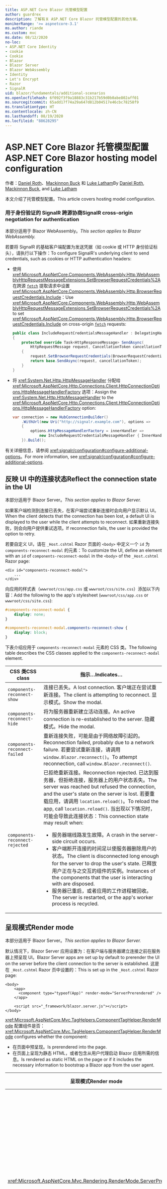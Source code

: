 ```yaml
---
title: ASP.NET Core Blazor 托管模型配置
author: guardrex
description: 了解有关 ASP.NET Core Blazor 托管模型配置的其他方案。
monikerRange: '>= aspnetcore-3.1'
ms.author: riande
ms.custom: mvc
ms.date: 08/12/2020
no-loc:
- ASP.NET Core Identity
- cookie
- Cookie
- Blazor
- Blazor Server
- Blazor WebAssembly
- Identity
- Let's Encrypt
- Razor
- SignalR
uid: blazor/fundamentals/additional-scenarios
ms.openlocfilehash: 6f092f3f9a18883c31b217b59d0b0abe802aff01
ms.sourcegitcommit: 65add17f74a29a647d812b04517e46cbc78258f9
ms.translationtype: HT
ms.contentlocale: zh-CN
ms.lasthandoff: 08/19/2020
ms.locfileid: "88628295"
---
```

# <a name="aspnet-core-no-locblazor-hosting-model-configuration"></a><span data-ttu-id="a0f85-103">ASP.NET Core Blazor 托管模型配置</span><span class="sxs-lookup"><span data-stu-id="a0f85-103">ASP.NET Core Blazor hosting model configuration</span></span>

<span data-ttu-id="a0f85-104">作者：[Daniel Roth](https://github.com/danroth27)、[Mackinnon Buck](https://github.com/MackinnonBuck) 和 [Luke Latham](https://github.com/guardrex)</span><span class="sxs-lookup"><span data-stu-id="a0f85-104">By [Daniel Roth](https://github.com/danroth27), [Mackinnon Buck](https://github.com/MackinnonBuck), and [Luke Latham](https://github.com/guardrex)</span></span>

<span data-ttu-id="a0f85-105">本文介绍了托管模型配置。</span><span class="sxs-lookup"><span data-stu-id="a0f85-105">This article covers hosting model configuration.</span></span>

### <a name="no-locsignalr-cross-origin-negotiation-for-authentication"></a><span data-ttu-id="a0f85-106">用于身份验证的 SignalR 跨源协商</span><span class="sxs-lookup"><span data-stu-id="a0f85-106">SignalR cross-origin negotiation for authentication</span></span>

<span data-ttu-id="a0f85-107">本部分适用于 Blazor WebAssembly。</span><span class="sxs-lookup"><span data-stu-id="a0f85-107">*This section applies to Blazor WebAssembly.*</span></span>

<span data-ttu-id="a0f85-108">若要将 SignalR 的基础客户端配置为发送凭据（如 cookie 或 HTTP 身份验证标头），请执行以下操作：</span><span class="sxs-lookup"><span data-stu-id="a0f85-108">To configure SignalR's underlying client to send credentials, such as cookies or HTTP authentication headers:</span></span>

* <span data-ttu-id="a0f85-109">使用 <xref:Microsoft.AspNetCore.Components.WebAssembly.Http.WebAssemblyHttpRequestMessageExtensions.SetBrowserRequestCredentials%2A> 在跨源 [`fetch`](https://developer.mozilla.org/docs/Web/API/Fetch_API/Using_Fetch) 提取请求中设置 <xref:Microsoft.AspNetCore.Components.WebAssembly.Http.BrowserRequestCredentials.Include>：</span><span class="sxs-lookup"><span data-stu-id="a0f85-109">Use <xref:Microsoft.AspNetCore.Components.WebAssembly.Http.WebAssemblyHttpRequestMessageExtensions.SetBrowserRequestCredentials%2A> to set <xref:Microsoft.AspNetCore.Components.WebAssembly.Http.BrowserRequestCredentials.Include> on cross-origin [`fetch`](https://developer.mozilla.org/docs/Web/API/Fetch_API/Using_Fetch) requests:</span></span>

  ```csharp
  public class IncludeRequestCredentialsMessageHandler : DelegatingHandler
  {
      protected override Task<HttpResponseMessage> SendAsync(
          HttpRequestMessage request, CancellationToken cancellationToken)
      {
          request.SetBrowserRequestCredentials(BrowserRequestCredentials.Include);
          return base.SendAsync(request, cancellationToken);
      }
  }
  ```

* <span data-ttu-id="a0f85-110">将 <xref:System.Net.Http.HttpMessageHandler> 分配给 <xref:Microsoft.AspNetCore.Http.Connections.Client.HttpConnectionOptions.HttpMessageHandlerFactory> 选项：</span><span class="sxs-lookup"><span data-stu-id="a0f85-110">Assign the <xref:System.Net.Http.HttpMessageHandler> to the <xref:Microsoft.AspNetCore.Http.Connections.Client.HttpConnectionOptions.HttpMessageHandlerFactory> option:</span></span>

  ```csharp
  var connection = new HubConnectionBuilder()
      .WithUrl(new Uri("http://signalr.example.com"), options =>
      {
          options.HttpMessageHandlerFactory = innerHandler => 
              new IncludeRequestCredentialsMessageHandler { InnerHandler = innerHandler };
      }).Build();
  ```

<span data-ttu-id="a0f85-111">有关详细信息，请参阅 <xref:signalr/configuration#configure-additional-options>。</span><span class="sxs-lookup"><span data-stu-id="a0f85-111">For more information, see <xref:signalr/configuration#configure-additional-options>.</span></span>

## <a name="reflect-the-connection-state-in-the-ui"></a><span data-ttu-id="a0f85-112">反映 UI 中的连接状态</span><span class="sxs-lookup"><span data-stu-id="a0f85-112">Reflect the connection state in the UI</span></span>

<span data-ttu-id="a0f85-113">本部分适用于 Blazor Server。</span><span class="sxs-lookup"><span data-stu-id="a0f85-113">*This section applies to Blazor Server.*</span></span>

<span data-ttu-id="a0f85-114">如果客户端检测到连接已丢失，在客户端尝试重新连接时会向用户显示默认 UI。</span><span class="sxs-lookup"><span data-stu-id="a0f85-114">When the client detects that the connection has been lost, a default UI is displayed to the user while the client attempts to reconnect.</span></span> <span data-ttu-id="a0f85-115">如果重新连接失败，则会向用户提供重试选项。</span><span class="sxs-lookup"><span data-stu-id="a0f85-115">If reconnection fails, the user is provided the option to retry.</span></span>

<span data-ttu-id="a0f85-116">若要自定义 UI，请在 `_Host.cshtml` Razor 页面的 `<body>` 中定义一个 `id` 为 `components-reconnect-modal` 的元素：</span><span class="sxs-lookup"><span data-stu-id="a0f85-116">To customize the UI, define an element with an `id` of `components-reconnect-modal` in the `<body>` of the `_Host.cshtml` Razor page:</span></span>

```cshtml
<div id="components-reconnect-modal">
    ...
</div>
```

<span data-ttu-id="a0f85-117">向应用的样式表（`wwwroot/css/app.css` 或 `wwwroot/css/site.css`）添加以下内容：</span><span class="sxs-lookup"><span data-stu-id="a0f85-117">Add the following to the app's stylesheet (`wwwroot/css/app.css` or `wwwroot/css/site.css`):</span></span>

```css
#components-reconnect-modal {
    display: none;
}

#components-reconnect-modal.components-reconnect-show {
    display: block;
}
```

<span data-ttu-id="a0f85-118">下表介绍应用于 `components-reconnect-modal` 元素的 CSS 类。</span><span class="sxs-lookup"><span data-stu-id="a0f85-118">The following table describes the CSS classes applied to the `components-reconnect-modal` element.</span></span>

| <span data-ttu-id="a0f85-119">CSS 类</span><span class="sxs-lookup"><span data-stu-id="a0f85-119">CSS class</span></span>                       | <span data-ttu-id="a0f85-120">指示&hellip;</span><span class="sxs-lookup"><span data-stu-id="a0f85-120">Indicates&hellip;</span></span> |
| ------------------------------- | ----------------- |
| `components-reconnect-show`     | <span data-ttu-id="a0f85-121">连接已丢失。</span><span class="sxs-lookup"><span data-stu-id="a0f85-121">A lost connection.</span></span> <span data-ttu-id="a0f85-122">客户端正在尝试重新连接。</span><span class="sxs-lookup"><span data-stu-id="a0f85-122">The client is attempting to reconnect.</span></span> <span data-ttu-id="a0f85-123">显示模式。</span><span class="sxs-lookup"><span data-stu-id="a0f85-123">Show the modal.</span></span> |
| `components-reconnect-hide`     | <span data-ttu-id="a0f85-124">将为服务器重新建立活动连接。</span><span class="sxs-lookup"><span data-stu-id="a0f85-124">An active connection is re-established to the server.</span></span> <span data-ttu-id="a0f85-125">隐藏模式。</span><span class="sxs-lookup"><span data-stu-id="a0f85-125">Hide the modal.</span></span> |
| `components-reconnect-failed`   | <span data-ttu-id="a0f85-126">重新连接失败，可能是由于网络故障引起的。</span><span class="sxs-lookup"><span data-stu-id="a0f85-126">Reconnection failed, probably due to a network failure.</span></span> <span data-ttu-id="a0f85-127">若要尝试重新连接，请调用 `window.Blazor.reconnect()`。</span><span class="sxs-lookup"><span data-stu-id="a0f85-127">To attempt reconnection, call `window.Blazor.reconnect()`.</span></span> |
| `components-reconnect-rejected` | <span data-ttu-id="a0f85-128">已拒绝重新连接。</span><span class="sxs-lookup"><span data-stu-id="a0f85-128">Reconnection rejected.</span></span> <span data-ttu-id="a0f85-129">已达到服务器，但拒绝连接，服务器上的用户状态丢失。</span><span class="sxs-lookup"><span data-stu-id="a0f85-129">The server was reached but refused the connection, and the user's state on the server is lost.</span></span> <span data-ttu-id="a0f85-130">若要重载应用，请调用 `location.reload()`。</span><span class="sxs-lookup"><span data-stu-id="a0f85-130">To reload the app, call `location.reload()`.</span></span> <span data-ttu-id="a0f85-131">当出现以下情况时，可能会导致此连接状态：</span><span class="sxs-lookup"><span data-stu-id="a0f85-131">This connection state may result when:</span></span><ul><li><span data-ttu-id="a0f85-132">服务器端线路发生故障。</span><span class="sxs-lookup"><span data-stu-id="a0f85-132">A crash in the server-side circuit occurs.</span></span></li><li><span data-ttu-id="a0f85-133">客户端断开连接的时间足以使服务器删除用户的状态。</span><span class="sxs-lookup"><span data-stu-id="a0f85-133">The client is disconnected long enough for the server to drop the user's state.</span></span> <span data-ttu-id="a0f85-134">已释放用户正在与之交互的组件的实例。</span><span class="sxs-lookup"><span data-stu-id="a0f85-134">Instances of the components that the user is interacting with are disposed.</span></span></li><li><span data-ttu-id="a0f85-135">服务器已重启，或者应用的工作进程被回收。</span><span class="sxs-lookup"><span data-stu-id="a0f85-135">The server is restarted, or the app's worker process is recycled.</span></span></li></ul> |

## <a name="render-mode"></a><span data-ttu-id="a0f85-136">呈现模式</span><span class="sxs-lookup"><span data-stu-id="a0f85-136">Render mode</span></span>

<span data-ttu-id="a0f85-137">本部分适用于 Blazor Server。</span><span class="sxs-lookup"><span data-stu-id="a0f85-137">*This section applies to Blazor Server.*</span></span>

<span data-ttu-id="a0f85-138">默认情况下，Blazor Server 应用设置为：在客户端与服务器建立连接之前在服务器上预呈现 UI。</span><span class="sxs-lookup"><span data-stu-id="a0f85-138">Blazor Server apps are set up by default to prerender the UI on the server before the client connection to the server is established.</span></span> <span data-ttu-id="a0f85-139">这是在 `_Host.cshtml` Razor 页中设置的：</span><span class="sxs-lookup"><span data-stu-id="a0f85-139">This is set up in the `_Host.cshtml` Razor page:</span></span>

```cshtml
<body>
    <app>
      <component type="typeof(App)" render-mode="ServerPrerendered" />
    </app>

    <script src="_framework/blazor.server.js"></script>
</body>
```

<span data-ttu-id="a0f85-140"><xref:Microsoft.AspNetCore.Mvc.TagHelpers.ComponentTagHelper.RenderMode> 配置组件是否：</span><span class="sxs-lookup"><span data-stu-id="a0f85-140"><xref:Microsoft.AspNetCore.Mvc.TagHelpers.ComponentTagHelper.RenderMode> configures whether the component:</span></span>

* <span data-ttu-id="a0f85-141">在页面中预呈现。</span><span class="sxs-lookup"><span data-stu-id="a0f85-141">Is prerendered into the page.</span></span>
* <span data-ttu-id="a0f85-142">在页面上呈现为静态 HTML，或者包含从用户代理启动 Blazor 应用所需的信息。</span><span class="sxs-lookup"><span data-stu-id="a0f85-142">Is rendered as static HTML on the page or if it includes the necessary information to bootstrap a Blazor app from the user agent.</span></span>

| <span data-ttu-id="a0f85-143">呈现模式</span><span class="sxs-lookup"><span data-stu-id="a0f85-143">Render mode</span></span> | <span data-ttu-id="a0f85-144">描述</span><span class="sxs-lookup"><span data-stu-id="a0f85-144">Description</span></span> |
| --- | --- |
| <xref:Microsoft.AspNetCore.Mvc.Rendering.RenderMode.ServerPrerendered> | <span data-ttu-id="a0f85-145">在静态 HTML 中呈现组件，并包含 Blazor Server 应用的标记。</span><span class="sxs-lookup"><span data-stu-id="a0f85-145">Renders the component into static HTML and includes a marker for a Blazor Server app.</span></span> <span data-ttu-id="a0f85-146">用户代理启动时，此标记用于启动 Blazor 应用。</span><span class="sxs-lookup"><span data-stu-id="a0f85-146">When the user-agent starts, this marker is used to bootstrap a Blazor app.</span></span> |
| <xref:Microsoft.AspNetCore.Mvc.Rendering.RenderMode.Server> | <span data-ttu-id="a0f85-147">呈现 Blazor Server 应用的标记。</span><span class="sxs-lookup"><span data-stu-id="a0f85-147">Renders a marker for a Blazor Server app.</span></span> <span data-ttu-id="a0f85-148">不包括组件的输出。</span><span class="sxs-lookup"><span data-stu-id="a0f85-148">Output from the component isn't included.</span></span> <span data-ttu-id="a0f85-149">用户代理启动时，此标记用于启动 Blazor 应用。</span><span class="sxs-lookup"><span data-stu-id="a0f85-149">When the user-agent starts, this marker is used to bootstrap a Blazor app.</span></span> |
| <xref:Microsoft.AspNetCore.Mvc.Rendering.RenderMode.Static> | <span data-ttu-id="a0f85-150">将组件呈现为静态 HTML。</span><span class="sxs-lookup"><span data-stu-id="a0f85-150">Renders the component into static HTML.</span></span> |

<span data-ttu-id="a0f85-151">不支持从静态 HTML 页面呈现服务器组件。</span><span class="sxs-lookup"><span data-stu-id="a0f85-151">Rendering server components from a static HTML page isn't supported.</span></span>

## <a name="configure-the-no-locsignalr-client-for-no-locblazor-server-apps"></a><span data-ttu-id="a0f85-152">为 Blazor Server 应用配置 SignalR 客户端</span><span class="sxs-lookup"><span data-stu-id="a0f85-152">Configure the SignalR client for Blazor Server apps</span></span>

<span data-ttu-id="a0f85-153">本部分适用于 Blazor Server。</span><span class="sxs-lookup"><span data-stu-id="a0f85-153">*This section applies to Blazor Server.*</span></span>

<span data-ttu-id="a0f85-154">在 `Pages/_Host.cshtml` 文件中配置 Blazor Server 应用使用的 SignalR 客户端。</span><span class="sxs-lookup"><span data-stu-id="a0f85-154">Configure the SignalR client used by Blazor Server apps in the `Pages/_Host.cshtml` file.</span></span> <span data-ttu-id="a0f85-155">将调用 `Blazor.start` 的脚本放置在 `_framework/blazor.server.js` 脚本之后的 `</body>` 标记内。</span><span class="sxs-lookup"><span data-stu-id="a0f85-155">Place a script that calls `Blazor.start` after the `_framework/blazor.server.js` script and inside the `</body>` tag.</span></span>

### <a name="logging"></a><span data-ttu-id="a0f85-156">Logging</span><span class="sxs-lookup"><span data-stu-id="a0f85-156">Logging</span></span>

<span data-ttu-id="a0f85-157">若要配置 SignalR 客户端日志记录，请执行以下操作：</span><span class="sxs-lookup"><span data-stu-id="a0f85-157">To configure SignalR client logging:</span></span>

* <span data-ttu-id="a0f85-158">将 `autostart="false"` 属性添加到 `blazor.server.js` 脚本的 `<script>` 标记中。</span><span class="sxs-lookup"><span data-stu-id="a0f85-158">Add an `autostart="false"` attribute to the `<script>` tag for the `blazor.server.js` script.</span></span>
* <span data-ttu-id="a0f85-159">传入调用 `configureLogging` 的配置对象 (`configureSignalR`)，此对象在客户端生成器上具有日志级别。</span><span class="sxs-lookup"><span data-stu-id="a0f85-159">Pass in a configuration object (`configureSignalR`) that calls `configureLogging` with the log level on the client builder.</span></span>

```cshtml
    ...

    <script autostart="false" src="_framework/blazor.server.js"></script>
    <script>
      Blazor.start({
        configureSignalR: function (builder) {
          builder.configureLogging("information");
        }
      });
    </script>
</body>
```

<span data-ttu-id="a0f85-160">在前面的示例中，`information` 相当于日志级别 <xref:Microsoft.Extensions.Logging.LogLevel.Information?displayProperty=nameWithType>。</span><span class="sxs-lookup"><span data-stu-id="a0f85-160">In the preceding example, `information` is equivalent to a log level of <xref:Microsoft.Extensions.Logging.LogLevel.Information?displayProperty=nameWithType>.</span></span>

### <a name="modify-the-reconnection-handler"></a><span data-ttu-id="a0f85-161">修改重新连接处理程序</span><span class="sxs-lookup"><span data-stu-id="a0f85-161">Modify the reconnection handler</span></span>

<span data-ttu-id="a0f85-162">可以针对自定义行为修改重新连接处理程序的线路连接事件，如：</span><span class="sxs-lookup"><span data-stu-id="a0f85-162">The reconnection handler's circuit connection events can be modified for custom behaviors, such as:</span></span>

* <span data-ttu-id="a0f85-163">在连接断开时通知用户。</span><span class="sxs-lookup"><span data-stu-id="a0f85-163">To notify the user if the connection is dropped.</span></span>
* <span data-ttu-id="a0f85-164">在线路连接时（通过客户端）执行日志记录。</span><span class="sxs-lookup"><span data-stu-id="a0f85-164">To perform logging (from the client) when a circuit is connected.</span></span>

<span data-ttu-id="a0f85-165">若要修改连接事件，请执行以下操作：</span><span class="sxs-lookup"><span data-stu-id="a0f85-165">To modify the connection events:</span></span>

* <span data-ttu-id="a0f85-166">将 `autostart="false"` 属性添加到 `blazor.server.js` 脚本的 `<script>` 标记中。</span><span class="sxs-lookup"><span data-stu-id="a0f85-166">Add an `autostart="false"` attribute to the `<script>` tag for the `blazor.server.js` script.</span></span>
* <span data-ttu-id="a0f85-167">为断开的连接 (`onConnectionDown`) 和建立/重新建立的连接 (`onConnectionUp`) 注册连接更改回叫。</span><span class="sxs-lookup"><span data-stu-id="a0f85-167">Register callbacks for connection changes for dropped connections (`onConnectionDown`) and established/re-established connections (`onConnectionUp`).</span></span> <span data-ttu-id="a0f85-168">必须同时指定 `onConnectionDown` 和 `onConnectionUp`。</span><span class="sxs-lookup"><span data-stu-id="a0f85-168">**Both** `onConnectionDown` and `onConnectionUp` must be specified.</span></span>

```cshtml
    ...

    <script autostart="false" src="_framework/blazor.server.js"></script>
    <script>
      Blazor.start({
        reconnectionHandler: {
          onConnectionDown: (options, error) => console.error(error);
          onConnectionUp: () => console.log("Up, up, and away!");
        }
      });
    </script>
</body>
```

### <a name="adjust-the-reconnection-retry-count-and-interval"></a><span data-ttu-id="a0f85-169">调整重新连接重试计数和间隔</span><span class="sxs-lookup"><span data-stu-id="a0f85-169">Adjust the reconnection retry count and interval</span></span>

<span data-ttu-id="a0f85-170">若要调整重新连接重试计数和间隔，请执行以下操作：</span><span class="sxs-lookup"><span data-stu-id="a0f85-170">To adjust the reconnection retry count and interval:</span></span>

* <span data-ttu-id="a0f85-171">将 `autostart="false"` 属性添加到 `blazor.server.js` 脚本的 `<script>` 标记中。</span><span class="sxs-lookup"><span data-stu-id="a0f85-171">Add an `autostart="false"` attribute to the `<script>` tag for the `blazor.server.js` script.</span></span>
* <span data-ttu-id="a0f85-172">设置允许的每次重试尝试 (`retryIntervalMilliseconds`) 的重试次数 (`maxRetries`) 和时间间隔（以毫秒为单位）。</span><span class="sxs-lookup"><span data-stu-id="a0f85-172">Set the number of retries (`maxRetries`) and period in milliseconds permitted for each retry attempt (`retryIntervalMilliseconds`).</span></span>

```cshtml
    ...

    <script autostart="false" src="_framework/blazor.server.js"></script>
    <script>
      Blazor.start({
        reconnectionOptions: {
          maxRetries: 3,
          retryIntervalMilliseconds: 2000
        }
      });
    </script>
</body>
```

### <a name="hide-or-replace-the-reconnection-display"></a><span data-ttu-id="a0f85-173">隐藏或替换重新连接显示</span><span class="sxs-lookup"><span data-stu-id="a0f85-173">Hide or replace the reconnection display</span></span>

<span data-ttu-id="a0f85-174">若要隐藏重新连接显示，请执行以下操作：</span><span class="sxs-lookup"><span data-stu-id="a0f85-174">To hide the reconnection display:</span></span>

* <span data-ttu-id="a0f85-175">将 `autostart="false"` 属性添加到 `blazor.server.js` 脚本的 `<script>` 标记中。</span><span class="sxs-lookup"><span data-stu-id="a0f85-175">Add an `autostart="false"` attribute to the `<script>` tag for the `blazor.server.js` script.</span></span>
* <span data-ttu-id="a0f85-176">将重新连接处理程序的 `_reconnectionDisplay` 设置为空对象（`{}` 或 `new Object()`）。</span><span class="sxs-lookup"><span data-stu-id="a0f85-176">Set the reconnection handler's `_reconnectionDisplay` to an empty object (`{}` or `new Object()`).</span></span>

```cshtml
    ...

    <script autostart="false" src="_framework/blazor.server.js"></script>
    <script>
      window.addEventListener('beforeunload', function () {
        Blazor.defaultReconnectionHandler._reconnectionDisplay = {};
      });
    </script>
</body>
```

<span data-ttu-id="a0f85-177">若要替换重新连接显示，请将前面示例中的 `_reconnectionDisplay` 设置为要显示的元素：</span><span class="sxs-lookup"><span data-stu-id="a0f85-177">To replace the reconnection display, set `_reconnectionDisplay` in the preceding example to the element for display:</span></span>

```javascript
Blazor.defaultReconnectionHandler._reconnectionDisplay = 
  document.getElementById("{ELEMENT ID}");
```

<span data-ttu-id="a0f85-178">占位符 `{ELEMENT ID}` 是要显示的 HTML 元素的 ID。</span><span class="sxs-lookup"><span data-stu-id="a0f85-178">The placeholder `{ELEMENT ID}` is the ID of the HTML element to display.</span></span>

## <a name="influence-html-head-tag-elements"></a><span data-ttu-id="a0f85-179">影响 HTML `<head>` 标记元素</span><span class="sxs-lookup"><span data-stu-id="a0f85-179">Influence HTML `<head>` tag elements</span></span>

<span data-ttu-id="a0f85-180">本部分适用于 Blazor WebAssembly 和 Blazor Server 即将发布的 ASP.NET Core 5.0 版本。</span><span class="sxs-lookup"><span data-stu-id="a0f85-180">*This section applies to the upcoming ASP.NET Core 5.0 release of Blazor WebAssembly and Blazor Server.*</span></span>

<span data-ttu-id="a0f85-181">`Title`、`Link` 和 `Meta` 组件呈现时，会在 HTML `<head>` 标记元素中添加或更新数据：</span><span class="sxs-lookup"><span data-stu-id="a0f85-181">When rendered, the `Title`, `Link`, and `Meta` components add or update data in the HTML `<head>` tag elements:</span></span>

```razor
@using Microsoft.AspNetCore.Components.Web.Extensions.Head

<Title Value="{TITLE}" />
<Link href="{URL}" rel="stylesheet" />
<Meta content="{DESCRIPTION}" name="description" />
```

<span data-ttu-id="a0f85-182">在前面的示例中，`{TITLE}`、`{URL}` 和 `{DESCRIPTION}` 的占位符是字符串值、Razor 变量或 Razor 表达式。</span><span class="sxs-lookup"><span data-stu-id="a0f85-182">In the preceding example, placeholders for `{TITLE}`, `{URL}`, and `{DESCRIPTION}` are string values, Razor variables, or Razor expressions.</span></span>

<span data-ttu-id="a0f85-183">具有以下特性：</span><span class="sxs-lookup"><span data-stu-id="a0f85-183">The following characteristics apply:</span></span>

* <span data-ttu-id="a0f85-184">支持服务器端预呈现。</span><span class="sxs-lookup"><span data-stu-id="a0f85-184">Server-side prerendering is supported.</span></span>
* <span data-ttu-id="a0f85-185">`Value` 参数是 `Title` 组件唯一有效的参数。</span><span class="sxs-lookup"><span data-stu-id="a0f85-185">The `Value` parameter is the only valid parameter for the `Title` component.</span></span>
* <span data-ttu-id="a0f85-186">为 `Meta` 和 `Link` 组件提供的 HTML 属性是在[其他属性](xref:blazor/components/index#attribute-splatting-and-arbitrary-parameters)中捕获的，并传递到呈现的 HTML 标记。</span><span class="sxs-lookup"><span data-stu-id="a0f85-186">HTML attributes provided to the `Meta` and `Link` components are captured in [additional attributes](xref:blazor/components/index#attribute-splatting-and-arbitrary-parameters) and passed through to the rendered HTML tag.</span></span>
* <span data-ttu-id="a0f85-187">对于多个 `Title` 组件，页的标题反映了呈现的最后一个 `Title` 组件的 `Value`。</span><span class="sxs-lookup"><span data-stu-id="a0f85-187">For multiple `Title` components, the title of the page reflects the `Value` of the last `Title` component rendered.</span></span>
* <span data-ttu-id="a0f85-188">如果多个 `Meta` 或 `Link` 组件包含在相同的属性中，则每个 `Meta` 或 `Link` 组件呈现且仅呈现一个 HTML 标记。</span><span class="sxs-lookup"><span data-stu-id="a0f85-188">If multiple `Meta` or `Link` components are included with identical attributes, there's exactly one HTML tag rendered per `Meta` or `Link` component.</span></span> <span data-ttu-id="a0f85-189">两个 `Meta` 或 `Link` 组件不能引用同一个呈现的 HTML 标记。</span><span class="sxs-lookup"><span data-stu-id="a0f85-189">Two `Meta` or `Link` components can't refer to the same rendered HTML tag.</span></span>
* <span data-ttu-id="a0f85-190">对现有 `Meta` 或 `Link` 组件的参数所做的更改将在其呈现的 HTML 标记中体现。</span><span class="sxs-lookup"><span data-stu-id="a0f85-190">Changes to the parameters of existing `Meta` or `Link` components are reflected in their rendered HTML tags.</span></span>
* <span data-ttu-id="a0f85-191">如果不再呈现 `Link` 或 `Meta` 组件，并因此由框架释放，则会删除其呈现的 HTML 标记。</span><span class="sxs-lookup"><span data-stu-id="a0f85-191">When the `Link` or `Meta` components are no longer rendered and thus disposed by the framework, their rendered HTML tags are removed.</span></span>

<span data-ttu-id="a0f85-192">在子组件中使用其中一个框架组件时，只要呈现包含框架组件的子组件，呈现的 HTML 标记就会影响父组件的任何其他子组件。</span><span class="sxs-lookup"><span data-stu-id="a0f85-192">When one of the framework components is used in a child component, the rendered HTML tag influences any other child component of the parent component as long as the child component containing the framework component is rendered.</span></span> <span data-ttu-id="a0f85-193">在子组件中使用其中一个框架组件，与在 `wwwroot/index.html` 或 `Pages/_Host.cshtml` 中放置一个 HTML 标记之间的区别是，框架组件已呈现的 HTML 标记：</span><span class="sxs-lookup"><span data-stu-id="a0f85-193">The distinction between using the one of these framework components in a child component and placing a an HTML tag in `wwwroot/index.html` or `Pages/_Host.cshtml` is that a framework component's rendered HTML tag:</span></span>

* <span data-ttu-id="a0f85-194">可以根据应用程序状态进行修改。</span><span class="sxs-lookup"><span data-stu-id="a0f85-194">Can be modified by application state.</span></span> <span data-ttu-id="a0f85-195">不能根据应用程序状态修改硬编码 HTML 标记。</span><span class="sxs-lookup"><span data-stu-id="a0f85-195">A hard-coded HTML tag can't be modified by application state.</span></span>
* <span data-ttu-id="a0f85-196">将在不再呈现父组件的情况下从 HTML `<head>` 中被删除。</span><span class="sxs-lookup"><span data-stu-id="a0f85-196">Is removed from the HTML `<head>` when the parent component is no longer rendered.</span></span>

## <a name="static-files"></a><span data-ttu-id="a0f85-197">静态文件</span><span class="sxs-lookup"><span data-stu-id="a0f85-197">Static files</span></span>

<span data-ttu-id="a0f85-198">本部分适用于 Blazor Server。</span><span class="sxs-lookup"><span data-stu-id="a0f85-198">*This section applies to Blazor Server.*</span></span>

<span data-ttu-id="a0f85-199">若要使用 <xref:Microsoft.AspNetCore.StaticFiles.FileExtensionContentTypeProvider> 创建其他文件映射，或者要配置其他 <xref:Microsoft.AspNetCore.Builder.StaticFileOptions>，请使用以下方法之一。</span><span class="sxs-lookup"><span data-stu-id="a0f85-199">To create additional file mappings with a <xref:Microsoft.AspNetCore.StaticFiles.FileExtensionContentTypeProvider> or configure other <xref:Microsoft.AspNetCore.Builder.StaticFileOptions>, use **one** of the following approaches.</span></span> <span data-ttu-id="a0f85-200">在以下示例中，`{EXTENSION}` 占位符为文件扩展名，`{CONTENT TYPE}` 占位符为内容类型。</span><span class="sxs-lookup"><span data-stu-id="a0f85-200">In the following examples, the `{EXTENSION}` placeholder is the file extension, and the `{CONTENT TYPE}` placeholder is the content type.</span></span>

* <span data-ttu-id="a0f85-201">使用 <xref:Microsoft.AspNetCore.Builder.StaticFileOptions> 通过 `Startup.ConfigureServices` (`Startup.cs`) 中的[依赖项注入 (DI)](xref:blazor/fundamentals/dependency-injection) 来配置选项：</span><span class="sxs-lookup"><span data-stu-id="a0f85-201">Configure options through [dependency injection (DI)](xref:blazor/fundamentals/dependency-injection) in `Startup.ConfigureServices` (`Startup.cs`) using <xref:Microsoft.AspNetCore.Builder.StaticFileOptions>:</span></span>

  ```csharp
  using Microsoft.AspNetCore.StaticFiles;

  ...

  var provider = new FileExtensionContentTypeProvider();
  provider.Mappings["{EXTENSION}"] = "{CONTENT TYPE}";

  services.Configure<StaticFileOptions>(options =>
  {
      options.ContentTypeProvider = provider;
  });
  ```

  <span data-ttu-id="a0f85-202">此方法会配置用于为 `blazor.server.js`提供服务的相同文件提供程序，因此请确保你的自定义配置不会干扰为 `blazor.server.js` 提供服务。</span><span class="sxs-lookup"><span data-stu-id="a0f85-202">Because this approach configures the same file provider used to serve `blazor.server.js`, make sure that your custom configuration doesn't interfere with serving `blazor.server.js`.</span></span> <span data-ttu-id="a0f85-203">例如，不要通过使用 `provider.Mappings.Remove(".js")` 配置提供程序来删除 JavaScript 文件的映射。</span><span class="sxs-lookup"><span data-stu-id="a0f85-203">For example, don't remove the mapping for JavaScript files by configuring the provider with `provider.Mappings.Remove(".js")`.</span></span>

* <span data-ttu-id="a0f85-204">在 `Startup.Configure` (`Startup.cs`) 中使用两次对 <xref:Microsoft.AspNetCore.Builder.StaticFileExtensions.UseStaticFiles%2A> 的调用：</span><span class="sxs-lookup"><span data-stu-id="a0f85-204">Use two calls to <xref:Microsoft.AspNetCore.Builder.StaticFileExtensions.UseStaticFiles%2A> in `Startup.Configure` (`Startup.cs`):</span></span>
  * <span data-ttu-id="a0f85-205">使用 <xref:Microsoft.AspNetCore.Builder.StaticFileOptions> 在第一次调用中配置自定义文件提供程序。</span><span class="sxs-lookup"><span data-stu-id="a0f85-205">Configure the custom file provider in the first call with <xref:Microsoft.AspNetCore.Builder.StaticFileOptions>.</span></span>
  * <span data-ttu-id="a0f85-206">第二个中间件提供 `blazor.server.js`，其使用 Blazor 框架提供的默认静态文件配置。</span><span class="sxs-lookup"><span data-stu-id="a0f85-206">The second middleware serves `blazor.server.js`, which uses the default static files configuration provided by the Blazor framework.</span></span>

  ```csharp
  using Microsoft.AspNetCore.StaticFiles;

  ...

  var provider = new FileExtensionContentTypeProvider();
  provider.Mappings["{EXTENSION}"] = "{CONTENT TYPE}";

  app.UseStaticFiles(new StaticFileOptions { ContentTypeProvider = provider });
  app.UseStaticFiles();
  ```

## <a name="additional-resources"></a><span data-ttu-id="a0f85-207">其他资源</span><span class="sxs-lookup"><span data-stu-id="a0f85-207">Additional resources</span></span>

* <xref:fundamentals/logging/index>
